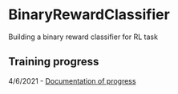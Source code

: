 # BinaryRewardClassifier
Building a binary reward classifier for RL task

## Training progress
4/6/2021 - [Documentation of progress](https://wandb.ai/raghavauppuluri/BinaryRewardClassifier/reports/Training-Progress-for-Binary-Reward-Classifier-4-26-21--Vmlldzo2NDE1OTc?accessToken=4cx3bt51s8lmwxrqv892372luyq2hiy80wgeux59cc2dl81kiyym8ajbyvs9szup)
